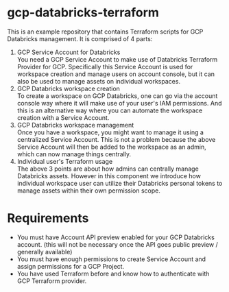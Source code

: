 # gcp-databricks-terraform
This is an example repository that contains Terraform scripts for GCP Databricks management. It is comprised of 4 parts:
1. GCP Service Account for Databricks  
You need a GCP Service Account to make use of Databricks Terraform Provider for GCP. Specifically this Service Account is used for workspace creation 
and manage users on account console, but it can also be used to manage assets on individual workspaces.
2. GCP Databricks workspace creation  
To create a workspace on GCP Databricks, one can go via the account console way where it will make use of your user's IAM permissions. And this is an
alternative way where you can automate the workspace creation with a Service Account.
3. GCP Databricks workspace management  
Once you have a workspace, you might want to manage it using a centralized Service Account. This is not a problem because the above Service Account will 
then be added to the workspace as an admin, which can now manage things centrally.
4. Individual user's Terraform usage  
The above 3 points are about how admins can centrally manage Databricks assets. However in this component we introduce how individual workspace user can 
utilize their Databricks personal tokens to manage assets within their own permission scope.

# Requirements
- You must have Account API preview enabled for your GCP Databricks account. (this will not be necessary once the API goes public preview / generally available)
- You must have enough permissions to create Service Account and assign permissions for a GCP Project.
- You have used Terraform before and know how to authenticate with GCP Terraform provider. 
